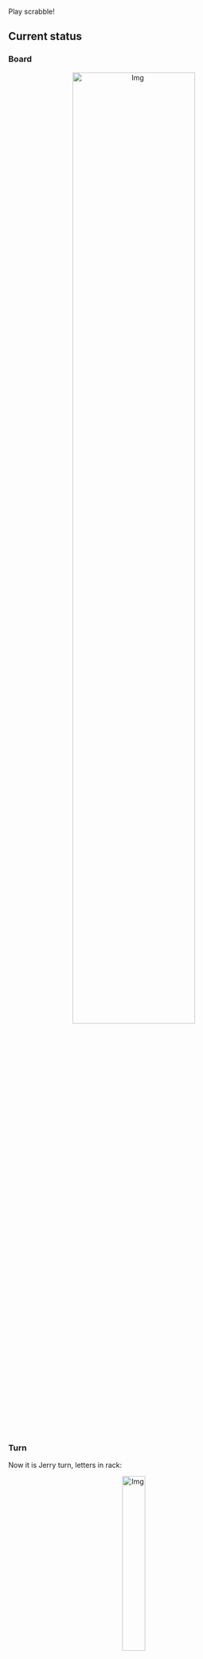 
Play scrabble!
## Current status
### Board
<p align="center">
<img src="https://raw.githubusercontent.com/radosz99/radosz99/main/board.png" width=70% alt="Img"/>
    </p>
    
### Turn
Now it is Jerry turn, letters in rack:
<p align="center">
<img src="https://raw.githubusercontent.com/radosz99/radosz99/main/rack.png" width=30% alt="Img"/>
</p>

### Game score
| Id | Player name | Points |
  | - | - | - |  
|0 | Tom | 204
|1 | Jerry | 287
## Make the move
Make the move and insert the letters by creating an [issue](https://github.com/radosz99/radosz99/issues/new?title=scrabble%7Cmove%7C7%3AA%3ARIDE&body=Just+push+%27Submit+new+issue%27+or+update+with+your+move.) according to the rules or...

## Possibly best moves  
Are you sure? :smiling_imp: :smiling_imp: :smiling_imp:
<details>
  <summary>Spoiler warning!</summary>
  
  | Id | Move | Issue link | Points |
  | - | - | - | - |  
|1| D:0:antre | [scrabble&#124;move&#124;D:0:antre](https://github.com/radosz99/radosz99/issues/new?title=scrabble%7Cmove%7CD%3A0%3Aantre&body=Just+push+%27Submit+new+issue%27+or+update+with+your+move.) | 12 
|2| D:0:antra | [scrabble&#124;move&#124;D:0:antra](https://github.com/radosz99/radosz99/issues/new?title=scrabble%7Cmove%7CD%3A0%3Aantra&body=Just+push+%27Submit+new+issue%27+or+update+with+your+move.) | 12 
|3| D:0:antar | [scrabble&#124;move&#124;D:0:antar](https://github.com/radosz99/radosz99/issues/new?title=scrabble%7Cmove%7CD%3A0%3Aantar&body=Just+push+%27Submit+new+issue%27+or+update+with+your+move.) | 12 
|4| D:0:antae | [scrabble&#124;move&#124;D:0:antae](https://github.com/radosz99/radosz99/issues/new?title=scrabble%7Cmove%7CD%3A0%3Aantae&body=Just+push+%27Submit+new+issue%27+or+update+with+your+move.) | 12 
|5| D:0:ratan | [scrabble&#124;move&#124;D:0:ratan](https://github.com/radosz99/radosz99/issues/new?title=scrabble%7Cmove%7CD%3A0%3Aratan&body=Just+push+%27Submit+new+issue%27+or+update+with+your+move.) | 12 
|6| E:0:redan | [scrabble&#124;move&#124;E:0:redan](https://github.com/radosz99/radosz99/issues/new?title=scrabble%7Cmove%7CE%3A0%3Aredan&body=Just+push+%27Submit+new+issue%27+or+update+with+your+move.) | 12 
|7| F:6:enrank | [scrabble&#124;move&#124;F:6:enrank](https://github.com/radosz99/radosz99/issues/new?title=scrabble%7Cmove%7CF%3A6%3Aenrank&body=Just+push+%27Submit+new+issue%27+or+update+with+your+move.) | 12 
|8| 4:B:tanner | [scrabble&#124;move&#124;4:B:tanner](https://github.com/radosz99/radosz99/issues/new?title=scrabble%7Cmove%7C4%3AB%3Atanner&body=Just+push+%27Submit+new+issue%27+or+update+with+your+move.) | 12 
|9| E:2:darn | [scrabble&#124;move&#124;E:2:darn](https://github.com/radosz99/radosz99/issues/new?title=scrabble%7Cmove%7CE%3A2%3Adarn&body=Just+push+%27Submit+new+issue%27+or+update+with+your+move.) | 10 
|10| F:8:rank | [scrabble&#124;move&#124;F:8:rank](https://github.com/radosz99/radosz99/issues/new?title=scrabble%7Cmove%7CF%3A8%3Arank&body=Just+push+%27Submit+new+issue%27+or+update+with+your+move.) | 10 
</details>
    
## Latest moves

| Id | Type | Move / Letters to replace | Created words / New letters | Date | Points | Player | Who |
| - | - | - | - | - | - | - | - |
|16| INSERT | 2:B:outdid | ['OUTDID'] | 11/24/2022, 13:24:00 | 20 | Tom | [radosz99](github.com/radosz99) |
|15| INSERT | B:1:vortical | ['VORTICAL'] | 11/24/2022, 13:23:20 | 80 | Jerry | [radosz99](github.com/radosz99) |
|14| INSERT | 7:A:tanh | ['TANH'] | 11/24/2022, 13:22:40 | 21 | Tom | [radosz99](github.com/radosz99) |
|13| INSERT | D:6:ihrams | ['IHRAMS'] | 11/24/2022, 13:21:48 | 15 | Jerry | [radosz99](github.com/radosz99) |
|12| INSERT | 11:D:sokah | ['SOKAH'] | 11/24/2022, 13:21:05 | 24 | Tom | [radosz99](github.com/radosz99) |
|11| INSERT | H:10:thali | ['THALI'] | 11/24/2022, 13:14:44 | 36 | Jerry | [radosz99](github.com/radosz99) |
|10| INSERT | 13:F:belie | ['BELIE'] | 11/24/2022, 12:59:00 | 13 | Tom | [radosz99](github.com/radosz99) |
|9| INSERT | J:12:eel | ['EEL'] | 11/24/2022, 12:57:25 | 5 | Jerry | [radosz99](github.com/radosz99) |
|8| INSERT | 14:J:loupen | ['LOUPEN'] | 11/24/2022, 12:55:43 | 27 | Tom | [radosz99](github.com/radosz99) |
|7| INSERT | M:11:quep | ['QUEP'] | 11/24/2022, 12:29:51 | 30 | Jerry | [radosz99](github.com/radosz99) |
|6| INSERT | 11:K:suq | ['SUQ'] | 11/24/2022, 12:27:31 | 24 | Tom | [radosz99](github.com/radosz99) |
|5| INSERT | O:6:toison | ['TOISON'] | 11/24/2022, 12:26:55 | 21 | Jerry | [radosz99](github.com/radosz99) |
|4| INSERT | 9:J:decoys | ['DECOYS'] | 11/24/2022, 12:24:38 | 24 | Tom | [radosz99](github.com/radosz99) |
|3| INSERT | H:6:owe | ['OWE'] | 11/24/2022, 12:06:20 | 6 | Jerry | [radosz99](github.com/radosz99) |
|2| INSERT | 5:J:jaw | ['JAW'] | 11/24/2022, 12:05:11 | 29 | Tom | [radosz99](github.com/radosz99) |
|1| INSERT | K:4:garbless | ['GARBLESS'] | 11/24/2022, 12:01:06 | 94 | Jerry | [radosz99](github.com/radosz99) |
|0| INSERT | 7:H:wemb | ['WEMB'] | 11/24/2022, 11:59:20 | 22 | Tom | [radosz99](github.com/radosz99) |